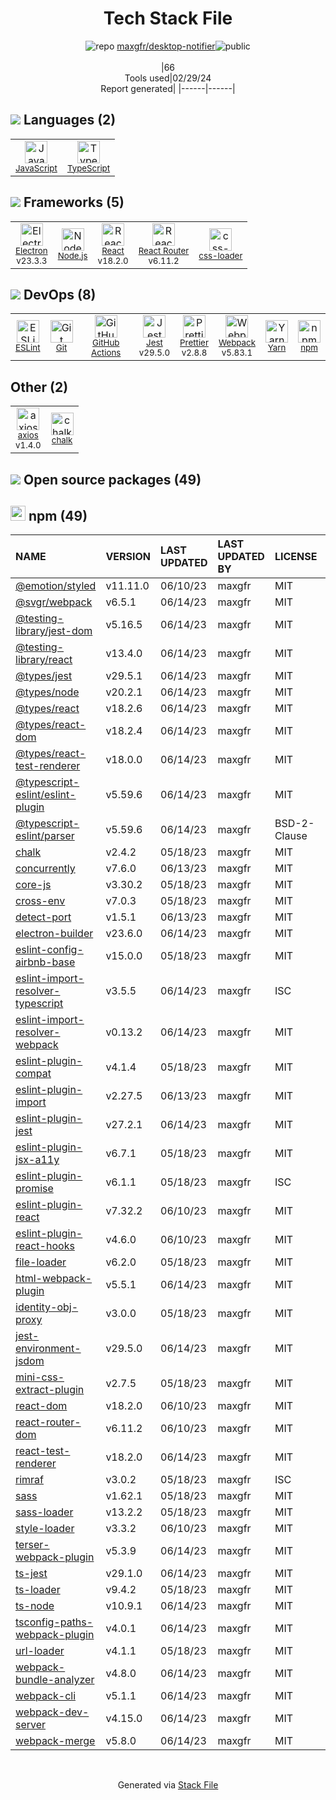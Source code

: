 <!--
&lt;--- Readme.md Snippet without images Start ---&gt;
## Tech Stack
maxgfr/desktop-notifier is built on the following main stack:

- [JavaScript](https://developer.mozilla.org/en-US/docs/Web/JavaScript) – Languages
- [TypeScript](http://www.typescriptlang.org) – Languages
- [Electron](http://electron.atom.io/) – Cross-Platform Desktop Development
- [Node.js](http://nodejs.org/) – Frameworks (Full Stack)
- [React](https://reactjs.org/) – Javascript UI Libraries
- [React Router](https://github.com/rackt/react-router) – JavaScript Framework Components
- [css-loader](https://github.com/webpack-contrib/css-loader) – CSS Pre-processors / Extensions
- [ESLint](http://eslint.org/) – Code Review
- [GitHub Actions](https://github.com/features/actions) – Continuous Integration
- [Jest](http://facebook.github.io/jest/) – Javascript Testing Framework
- [Prettier](https://prettier.io/) – Code Review
- [Webpack](http://webpack.js.org) – JS Build Tools / JS Task Runners
- [Yarn](https://yarnpkg.com/) – Front End Package Manager
- [axios](https://github.com/mzabriskie/axios) – Javascript Utilities & Libraries

Full tech stack [here](/techstack.md)

&lt;--- Readme.md Snippet without images End ---&gt;

&lt;--- Readme.md Snippet with images Start ---&gt;
## Tech Stack
maxgfr/desktop-notifier is built on the following main stack:

- <img width='25' height='25' src='https://img.stackshare.io/service/1209/javascript.jpeg' alt='JavaScript'/> [JavaScript](https://developer.mozilla.org/en-US/docs/Web/JavaScript) – Languages
- <img width='25' height='25' src='https://img.stackshare.io/service/1612/bynNY5dJ.jpg' alt='TypeScript'/> [TypeScript](http://www.typescriptlang.org) – Languages
- <img width='25' height='25' src='https://img.stackshare.io/service/2946/default_18a71b65e69d7aef5f218ae07f64eb6e1594c444.jpg' alt='Electron'/> [Electron](http://electron.atom.io/) – Cross-Platform Desktop Development
- <img width='25' height='25' src='https://img.stackshare.io/service/1011/n1JRsFeB_400x400.png' alt='Node.js'/> [Node.js](http://nodejs.org/) – Frameworks (Full Stack)
- <img width='25' height='25' src='https://img.stackshare.io/service/1020/OYIaJ1KK.png' alt='React'/> [React](https://reactjs.org/) – Javascript UI Libraries
- <img width='25' height='25' src='https://img.stackshare.io/service/3350/8261421.png' alt='React Router'/> [React Router](https://github.com/rackt/react-router) – JavaScript Framework Components
- <img width='25' height='25' src='https://img.stackshare.io/service/8074/default_d2b16fd6997fb2e164de645a34f9b8d5a880d999.png' alt='css-loader'/> [css-loader](https://github.com/webpack-contrib/css-loader) – CSS Pre-processors / Extensions
- <img width='25' height='25' src='https://img.stackshare.io/service/3337/Q4L7Jncy.jpg' alt='ESLint'/> [ESLint](http://eslint.org/) – Code Review
- <img width='25' height='25' src='https://img.stackshare.io/service/11563/actions.png' alt='GitHub Actions'/> [GitHub Actions](https://github.com/features/actions) – Continuous Integration
- <img width='25' height='25' src='https://img.stackshare.io/service/830/jest.png' alt='Jest'/> [Jest](http://facebook.github.io/jest/) – Javascript Testing Framework
- <img width='25' height='25' src='https://img.stackshare.io/service/7035/default_66f265943abed56bcdbfca1c866a4261b1fbb063.jpg' alt='Prettier'/> [Prettier](https://prettier.io/) – Code Review
- <img width='25' height='25' src='https://img.stackshare.io/service/1682/IMG_4636.PNG' alt='Webpack'/> [Webpack](http://webpack.js.org) – JS Build Tools / JS Task Runners
- <img width='25' height='25' src='https://img.stackshare.io/service/5848/44mC-kJ3.jpg' alt='Yarn'/> [Yarn](https://yarnpkg.com/) – Front End Package Manager
- <img width='25' height='25' src='https://img.stackshare.io/no-img-open-source.png' alt='axios'/> [axios](https://github.com/mzabriskie/axios) – Javascript Utilities & Libraries

Full tech stack [here](/techstack.md)

&lt;--- Readme.md Snippet with images End ---&gt;
-->
<div align="center">

# Tech Stack File
![](https://img.stackshare.io/repo.svg "repo") [maxgfr/desktop-notifier](https://github.com/maxgfr/desktop-notifier)![](https://img.stackshare.io/public_badge.svg "public")
<br/><br/>
|66<br/>Tools used|02/29/24 <br/>Report generated|
|------|------|
</div>

## <img src='https://img.stackshare.io/languages.svg'/> Languages (2)
<table><tr>
  <td align='center'>
  <img width='36' height='36' src='https://img.stackshare.io/service/1209/javascript.jpeg' alt='JavaScript'>
  <br>
  <sub><a href="https://developer.mozilla.org/en-US/docs/Web/JavaScript">JavaScript</a></sub>
  <br>
  <sub></sub>
</td>

<td align='center'>
  <img width='36' height='36' src='https://img.stackshare.io/service/1612/bynNY5dJ.jpg' alt='TypeScript'>
  <br>
  <sub><a href="http://www.typescriptlang.org">TypeScript</a></sub>
  <br>
  <sub></sub>
</td>

</tr>
</table>

## <img src='https://img.stackshare.io/frameworks.svg'/> Frameworks (5)
<table><tr>
  <td align='center'>
  <img width='36' height='36' src='https://img.stackshare.io/service/2946/default_18a71b65e69d7aef5f218ae07f64eb6e1594c444.jpg' alt='Electron'>
  <br>
  <sub><a href="http://electron.atom.io/">Electron</a></sub>
  <br>
  <sub>v23.3.3</sub>
</td>

<td align='center'>
  <img width='36' height='36' src='https://img.stackshare.io/service/1011/n1JRsFeB_400x400.png' alt='Node.js'>
  <br>
  <sub><a href="http://nodejs.org/">Node.js</a></sub>
  <br>
  <sub></sub>
</td>

<td align='center'>
  <img width='36' height='36' src='https://img.stackshare.io/service/1020/OYIaJ1KK.png' alt='React'>
  <br>
  <sub><a href="https://reactjs.org/">React</a></sub>
  <br>
  <sub>v18.2.0</sub>
</td>

<td align='center'>
  <img width='36' height='36' src='https://img.stackshare.io/service/3350/8261421.png' alt='React Router'>
  <br>
  <sub><a href="https://github.com/rackt/react-router">React Router</a></sub>
  <br>
  <sub>v6.11.2</sub>
</td>

<td align='center'>
  <img width='36' height='36' src='https://img.stackshare.io/service/8074/default_d2b16fd6997fb2e164de645a34f9b8d5a880d999.png' alt='css-loader'>
  <br>
  <sub><a href="https://github.com/webpack-contrib/css-loader">css-loader</a></sub>
  <br>
  <sub></sub>
</td>

</tr>
</table>

## <img src='https://img.stackshare.io/devops.svg'/> DevOps (8)
<table><tr>
  <td align='center'>
  <img width='36' height='36' src='https://img.stackshare.io/service/3337/Q4L7Jncy.jpg' alt='ESLint'>
  <br>
  <sub><a href="http://eslint.org/">ESLint</a></sub>
  <br>
  <sub></sub>
</td>

<td align='center'>
  <img width='36' height='36' src='https://img.stackshare.io/service/1046/git.png' alt='Git'>
  <br>
  <sub><a href="http://git-scm.com/">Git</a></sub>
  <br>
  <sub></sub>
</td>

<td align='center'>
  <img width='36' height='36' src='https://img.stackshare.io/service/11563/actions.png' alt='GitHub Actions'>
  <br>
  <sub><a href="https://github.com/features/actions">GitHub Actions</a></sub>
  <br>
  <sub></sub>
</td>

<td align='center'>
  <img width='36' height='36' src='https://img.stackshare.io/service/830/jest.png' alt='Jest'>
  <br>
  <sub><a href="http://facebook.github.io/jest/">Jest</a></sub>
  <br>
  <sub>v29.5.0</sub>
</td>

<td align='center'>
  <img width='36' height='36' src='https://img.stackshare.io/service/7035/default_66f265943abed56bcdbfca1c866a4261b1fbb063.jpg' alt='Prettier'>
  <br>
  <sub><a href="https://prettier.io/">Prettier</a></sub>
  <br>
  <sub>v2.8.8</sub>
</td>

<td align='center'>
  <img width='36' height='36' src='https://img.stackshare.io/service/1682/IMG_4636.PNG' alt='Webpack'>
  <br>
  <sub><a href="http://webpack.js.org">Webpack</a></sub>
  <br>
  <sub>v5.83.1</sub>
</td>

<td align='center'>
  <img width='36' height='36' src='https://img.stackshare.io/service/5848/44mC-kJ3.jpg' alt='Yarn'>
  <br>
  <sub><a href="https://yarnpkg.com/">Yarn</a></sub>
  <br>
  <sub></sub>
</td>

<td align='center'>
  <img width='36' height='36' src='https://img.stackshare.io/service/1120/lejvzrnlpb308aftn31u.png' alt='npm'>
  <br>
  <sub><a href="https://www.npmjs.com/">npm</a></sub>
  <br>
  <sub></sub>
</td>

</tr>
</table>

## Other (2)
<table><tr>
  <td align='center'>
  <img width='36' height='36' src='https://img.stackshare.io/no-img-open-source.png' alt='axios'>
  <br>
  <sub><a href="https://github.com/mzabriskie/axios">axios</a></sub>
  <br>
  <sub>v1.4.0</sub>
</td>

<td align='center'>
  <img width='36' height='36' src='https://img.stackshare.io/service/8072/13122722.png' alt='chalk'>
  <br>
  <sub><a href="https://github.com/chalk/chalk">chalk</a></sub>
  <br>
  <sub></sub>
</td>

</tr>
</table>


## <img src='https://img.stackshare.io/group.svg' /> Open source packages (49)</h2>

## <img width='24' height='24' src='https://img.stackshare.io/service/1120/lejvzrnlpb308aftn31u.png'/> npm (49)

|NAME|VERSION|LAST UPDATED|LAST UPDATED BY|LICENSE|VULNERABILITIES|
|:------|:------|:------|:------|:------|:------|
|[@emotion/styled](https://www.npmjs.com/@emotion/styled)|v11.11.0|06/10/23|maxgfr |MIT|N/A|
|[@svgr/webpack](https://www.npmjs.com/@svgr/webpack)|v6.5.1|06/14/23|maxgfr |MIT|N/A|
|[@testing-library/jest-dom](https://www.npmjs.com/@testing-library/jest-dom)|v5.16.5|06/14/23|maxgfr |MIT|N/A|
|[@testing-library/react](https://www.npmjs.com/@testing-library/react)|v13.4.0|06/14/23|maxgfr |MIT|N/A|
|[@types/jest](https://www.npmjs.com/@types/jest)|v29.5.1|06/14/23|maxgfr |MIT|N/A|
|[@types/node](https://www.npmjs.com/@types/node)|v20.2.1|06/14/23|maxgfr |MIT|N/A|
|[@types/react](https://www.npmjs.com/@types/react)|v18.2.6|06/14/23|maxgfr |MIT|N/A|
|[@types/react-dom](https://www.npmjs.com/@types/react-dom)|v18.2.4|06/14/23|maxgfr |MIT|N/A|
|[@types/react-test-renderer](https://www.npmjs.com/@types/react-test-renderer)|v18.0.0|06/14/23|maxgfr |MIT|N/A|
|[@typescript-eslint/eslint-plugin](https://www.npmjs.com/@typescript-eslint/eslint-plugin)|v5.59.6|06/14/23|maxgfr |MIT|N/A|
|[@typescript-eslint/parser](https://www.npmjs.com/@typescript-eslint/parser)|v5.59.6|06/14/23|maxgfr |BSD-2-Clause|N/A|
|[chalk](https://www.npmjs.com/chalk)|v2.4.2|05/18/23|maxgfr |MIT|N/A|
|[concurrently](https://www.npmjs.com/concurrently)|v7.6.0|06/13/23|maxgfr |MIT|N/A|
|[core-js](https://www.npmjs.com/core-js)|v3.30.2|05/18/23|maxgfr |MIT|N/A|
|[cross-env](https://www.npmjs.com/cross-env)|v7.0.3|05/18/23|maxgfr |MIT|N/A|
|[detect-port](https://www.npmjs.com/detect-port)|v1.5.1|06/13/23|maxgfr |MIT|N/A|
|[electron-builder](https://www.npmjs.com/electron-builder)|v23.6.0|06/14/23|maxgfr |MIT|N/A|
|[eslint-config-airbnb-base](https://www.npmjs.com/eslint-config-airbnb-base)|v15.0.0|05/18/23|maxgfr |MIT|N/A|
|[eslint-import-resolver-typescript](https://www.npmjs.com/eslint-import-resolver-typescript)|v3.5.5|06/14/23|maxgfr |ISC|N/A|
|[eslint-import-resolver-webpack](https://www.npmjs.com/eslint-import-resolver-webpack)|v0.13.2|06/14/23|maxgfr |MIT|N/A|
|[eslint-plugin-compat](https://www.npmjs.com/eslint-plugin-compat)|v4.1.4|05/18/23|maxgfr |MIT|N/A|
|[eslint-plugin-import](https://www.npmjs.com/eslint-plugin-import)|v2.27.5|06/13/23|maxgfr |MIT|N/A|
|[eslint-plugin-jest](https://www.npmjs.com/eslint-plugin-jest)|v27.2.1|06/14/23|maxgfr |MIT|N/A|
|[eslint-plugin-jsx-a11y](https://www.npmjs.com/eslint-plugin-jsx-a11y)|v6.7.1|05/18/23|maxgfr |MIT|N/A|
|[eslint-plugin-promise](https://www.npmjs.com/eslint-plugin-promise)|v6.1.1|05/18/23|maxgfr |ISC|N/A|
|[eslint-plugin-react](https://www.npmjs.com/eslint-plugin-react)|v7.32.2|06/10/23|maxgfr |MIT|N/A|
|[eslint-plugin-react-hooks](https://www.npmjs.com/eslint-plugin-react-hooks)|v4.6.0|06/10/23|maxgfr |MIT|N/A|
|[file-loader](https://www.npmjs.com/file-loader)|v6.2.0|05/18/23|maxgfr |MIT|N/A|
|[html-webpack-plugin](https://www.npmjs.com/html-webpack-plugin)|v5.5.1|06/14/23|maxgfr |MIT|N/A|
|[identity-obj-proxy](https://www.npmjs.com/identity-obj-proxy)|v3.0.0|05/18/23|maxgfr |MIT|N/A|
|[jest-environment-jsdom](https://www.npmjs.com/jest-environment-jsdom)|v29.5.0|06/14/23|maxgfr |MIT|N/A|
|[mini-css-extract-plugin](https://www.npmjs.com/mini-css-extract-plugin)|v2.7.5|05/18/23|maxgfr |MIT|N/A|
|[react-dom](https://www.npmjs.com/react-dom)|v18.2.0|06/10/23|maxgfr |MIT|N/A|
|[react-router-dom](https://www.npmjs.com/react-router-dom)|v6.11.2|06/10/23|maxgfr |MIT|N/A|
|[react-test-renderer](https://www.npmjs.com/react-test-renderer)|v18.2.0|06/14/23|maxgfr |MIT|N/A|
|[rimraf](https://www.npmjs.com/rimraf)|v3.0.2|05/18/23|maxgfr |ISC|N/A|
|[sass](https://www.npmjs.com/sass)|v1.62.1|05/18/23|maxgfr |MIT|N/A|
|[sass-loader](https://www.npmjs.com/sass-loader)|v13.2.2|05/18/23|maxgfr |MIT|N/A|
|[style-loader](https://www.npmjs.com/style-loader)|v3.3.2|06/10/23|maxgfr |MIT|N/A|
|[terser-webpack-plugin](https://www.npmjs.com/terser-webpack-plugin)|v5.3.9|06/14/23|maxgfr |MIT|N/A|
|[ts-jest](https://www.npmjs.com/ts-jest)|v29.1.0|06/14/23|maxgfr |MIT|N/A|
|[ts-loader](https://www.npmjs.com/ts-loader)|v9.4.2|05/18/23|maxgfr |MIT|N/A|
|[ts-node](https://www.npmjs.com/ts-node)|v10.9.1|06/14/23|maxgfr |MIT|N/A|
|[tsconfig-paths-webpack-plugin](https://www.npmjs.com/tsconfig-paths-webpack-plugin)|v4.0.1|06/14/23|maxgfr |MIT|N/A|
|[url-loader](https://www.npmjs.com/url-loader)|v4.1.1|05/18/23|maxgfr |MIT|N/A|
|[webpack-bundle-analyzer](https://www.npmjs.com/webpack-bundle-analyzer)|v4.8.0|06/14/23|maxgfr |MIT|N/A|
|[webpack-cli](https://www.npmjs.com/webpack-cli)|v5.1.1|06/14/23|maxgfr |MIT|N/A|
|[webpack-dev-server](https://www.npmjs.com/webpack-dev-server)|v4.15.0|06/14/23|maxgfr |MIT|N/A|
|[webpack-merge](https://www.npmjs.com/webpack-merge)|v5.8.0|06/14/23|maxgfr |MIT|N/A|

<br/>
<div align='center'>

Generated via [Stack File](https://github.com/marketplace/stack-file)
